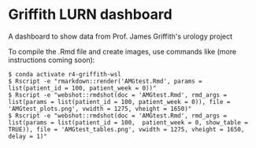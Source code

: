# Griffith LURN dashboard
A dashboard to show data from Prof. James Griffith's urology project

To compile the .Rmd file and create images, use commands like (more instructions coming soon):
```
$ conda activate r4-griffith-wsl
$ Rscript -e "rmarkdown::render('AMGtest.Rmd', params = list(patient_id = 100, patient_week = 0))"
$ Rscript -e "webshot::rmdshot(doc = 'AMGtest.Rmd', rmd_args = list(params = list(patient_id = 100, patient_week = 0)), file = 'AMGtest_plots.png', vwidth = 1275, vheight = 1650)"
$ Rscript -e "webshot::rmdshot(doc = 'AMGtest.Rmd', rmd_args = list(params = list(patient_id = 100,  patient_week = 0, show_table = TRUE)), file = 'AMGtest_tables.png', vwidth = 1275, vheight = 1650, delay = 1)"

```

